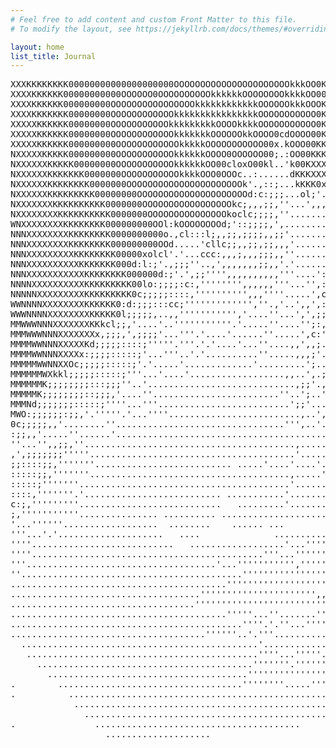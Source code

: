 ```yaml
---
# Feel free to add content and custom Front Matter to this file.
# To modify the layout, see https://jekyllrb.com/docs/themes/#overriding-theme-defaults

layout: home
list_title: Journal
---
```


<!-- markdownlint-disable MD013 MD033 -->

<pre id="cover">
XXXKKKKKKKK00000000000000000000OOOOOOOOOOOOOOOOOOOOOOkkkOO0KKXXXNNNXXXXNWWWWWWWWNXXXKK00OOkkxxxddddddddddddddddddddddoooooooooooo
XXXXKKKKKK00000000000OOOOOO0OOOOOOOOOOkkkkkkOOOOOOOOkkkkOO00XXXXXXXKKXXXNNWWWWNXXKK000OOOkkkxxxddddddddddddddddddddddooooooooooll
XXXXKKKKKK000000000OOOOOOOOOOOOOOOOkkkkkkkkkkkkOOOOOOkkkOOOKXXKKKKKKKKKKKXNNNNXXKKK00OOOOkkkxxxxdddddddddddxxxddddddoddoooooololl
XXXXKKKKKKK00000000OOOOOOOOOOOOkkkkkkkkkkkkkkkkOOOOOOOOOOO0KXXKKKKKKKKKKKKXXXXXXXXXK0OOkkkxxxxxxxdddddddxxxxxxxxdddddddoooooooooo
XXXXXKKKKKK00000000OOOOOOOOOOOkkkkkkkkkOOOOkkkkOOOOOOOOOOO0KXKKKKKKK0KK0KKKKKKK0KXKK0OOkkxxxxxxxxxdxxxxxxxxxxxxxxxddddddooooooooo
XXXXXKKKKKK00000000OOOOOOOOOOOOkkkkkkkOOOOOOkkOOOO0cdOOOO00KKKKKXKK0:;ck00KKKx::kKK00OkkkxxxxxxkkkxxxxkkkkkkkkkOkkxxdddddddddddoo
XXXXXKKKKKK000000000OOOOOOOOOOOOkkkkkOOOOOOOOOOO00x.kOOO00KKKKKKKKKKKl..,'ld;.:KK000OOkkkkxxxxxxkkxxxkOO00OOOOOO0Okxxxxxxdddddddd
NXXXXXKKKKK000000000OOOOOOOOOOOkkkkkkOOOO0OOOOOO00;.:OO00KKKKKKKKKKKK;........KKKKK00OOkkkkxxxxxkkxxxkO00OOOOO00OOOkkkkkkkxxxxxxx
NXXXXXXKKKKK00000000OOOOOOOOOOOkkkkkkOO00cloxO00kl..'k00KXXXXKKKKKKKK..;;;,,.lKKK0000OOOkOOkxxx,okkkkk0OkkOOkkO0OOOOOOOOOOOOkkxxx
NXXXXXXKKKKKKK0000000OOOOOOOOOOOkkkkOOO0OOOc..:......dKKKXXXKo;dKKKKk.':;;::.x00000OOOOOOOOOkxo.:xxxxxkkkxkkkkkOOOOOOOOO000OOOOkk
NXXXXXXKKKKKKKK0000000OOOOOOOOOOOOOOOOOOOOOOk'.,::;...kKKK0xl..::loxc.,:;;;;;00OOodOOOOOOOkc:c..:dddxxxxxxxxxxxxkOOOOOOOOOOOOOOOO
NXXXXXXKKKKKKKKK00000000OOOOOOOOOOOOOOOOOOOOOd:c:;;;...ol;'....'',,''',:ccccc;,;'.,dOOOOkkk'....ldxxxddddddxdxxxxOOOOOOOOOOOOOOOO
NXXXXXXXKKKKKKKKKK0000000OOOOOOOOOOOOOOOOOkc;,,,;;,''...',,,'..''''..,;:'''''..''...,cxOOOl...'..':;..';;dddddddxkOOOOOOOOOOkOOOO
NXXXXXXXXKKKKKKKKKK0000000OOOOOOOOOOOOOOOkoclc;;;;,''.................,:::cccc,....'''.,l;..',;;,..':lxddxxxxddddxkOkOkOOOOOOOOOO
WNXXXXXXXXKKKKKKKK000000000OOl:kOOOOOOOOd;'::;;;;,',..................;;:::ccc:......',,''.';;;;;;:dxxxxxxxxxxdxxxxkkOkkOOOOOOO00
NNNXXXXXXXXKKKKKKKK0000000000o.,cl:::l;,,;;,;;;;,,;;'................';;'....''.........''..,,;;;;;';lkkkkkxxxxxxxxxxkOOOOOOOO000
NNNXXXXXXXXKKKKKKKK000000000OOd.....'cllc;;,,;;,;;,,,'...............,;;;;,;,'''...........',,;;;;;;:;;kOkOOkkxxxxxxkkkOOOOOO0000
NNNXXXXXXXXXKKKKKKKK00000xolcl'.'...ccc:,,,;,,,;;;,,''...............,:;;,;;;;,,'..........,;;;;;;;;;;:lxkkOOOkkkkkkkkkkkkOOOO000
NNNXXXXXXXXXXKKKKKKK000d:l:;'.,;;;''..,',,,,,,,;;,,'.'......',..''',,::;;,,;;:;;;.........,;;;;;;;;;;,;;''lOOOOOdkOOOOOkkOOOO0000
NNNXXXXXXXXXXXKKKKKKKK000000d:;'.',;;'''',,,,,,,,,,'''....':c';;;c:;c::;;,;;;;;;;,.......'';;:;;;;;,,,,,,,''cd:,;xkkkkOkxOOOO0000
NNNNXXXXXXXXXXKKKKKKKKK00lo:;;;;:c:,'''''''',,,,,,'''...'',::':;:l:,;:;;;..........'.......,;;;;;,,;,,,,;;;;;..oOkxdddxkO000000KK
NNNNNXXXXXXXXXKKKKKKKKK0c;;;;;::::,'''''''''',,,''''.....',c,;:;::;;o:;;;,',,,,''..'......,,,;;;;;;,,,,;;,,,,;l0OOkxdoodxkO000KKK
WWNNNNXXXXXXXXKKKKKK0:d:;;;:::cc;''''''''''''',''.,'..',,',:';,;c:,,,;;;;;,;;;;,,,,''.....',,;;;:;;;;;;;;,,,,',,,dOxdoddxkOO00KKK
WWWNNNNXXXXXXXXKKKKK0l;;;;;,..,,''''''''''','....''...',',;;';,::;;:l;;;;;,,,,,,,,,,'......,,,,;;;;;,;;,,,,,,'''..'dkkkkkO0KK00OK
MMWWWNNNXXXXXXXKKkcl;;,'....'..'''''''''''.'.....''....'';:,,;,cll;':;;;;;'',,,,,,,,''......',,,;;;;;,,,,,,'''','''..kOdxKKKKKK00
MMMWWWNNNXXXXXXXx,;;;,',;;;;'...'''.'....'......''.....',c:'',;;c:'':;,;;,'',,,,;;;,,.......'',',,,,;;,,,,,,',,,,'',,okdO0OkO00kk
MMMMWWNNNXXXXXKd;;;;;::::;'''''.'''.'.'....'...''....,,',,;.;;'';';co;,;;,',;;;;;;;;,'.......'''''',;;,,,,,,,,,'''''',:ldxdoodddo
MMMMWWNNNXXXXx:;;;;:::::;'...'''..'.'..........''.....,,,;'.'.:lc,'..;,,;;''''''''''''........','',,;;,;,,;;,,',,,,'''',:lllllooo
MMMMMWWNNXXOc;;;;;:::::;'.'.....'.............'.........';....,:c;'',;,;;,,'''''''''',.........''',,;;,,;;;;,,,,,,,'''''',,:llooo
MMMMMMWXkkl;;;;;:::::;'''...'....'..................,,..',.;;'.'.',:c;,,........''''','......  ..''',,,;,;,,,,,,,'''''''''...,loo
MMMMMMK;;;;;;;;:::;;;''..'............................,;;'.,',lll:,.,;,'                ...........',,,,,,,,,,,,,'''''''''''...'c
MMMMMK;;;;;;;;::;;;,'....''........................''..';..'...''''',;,.  ..............    ..  ..''',,,,,,;;,,''',,'''''''''''.'
MMMNd;;;;;;;:::::;''''...'''.........................';;'....,:l;,.',;,. .'...'........... ........''',,,,',,,''',,''''''''''''''
MWO:;;;;;;:;;,'.'''''.'...''''.........................,..','.....';;,'  .,..'''''''''.........   ..'.'''',,,''''''''''''''''''''
0c;;;;;,,'........''................................''',..'.';:;:,..',.  ',...''''''''''.... ..    ..'.'',,,''''''''''''..'''''''
:;;,,'.....''......'................................................',. .,,...'''''''''''.......   .....'''''''''',,,''''''''''''
''...'',,;;,''........................................,......'',,....,  .,,...''''''''''''...       ......''.''',,,'''''''''.''''
,',;;;;;;;'''''.......................................'.......'....''.  ',,....'''''''''''.....      .......''''''''',,,'''''''''
;;::::;;,'''''''.......................... .....'....'....'.......'',. .,;,.....'''''''''''...        ......''''''''''''''''.''''
:::::;;,'''''''......................................,.....':;;:;'...  .,;,....''''''''''''....       ..........'''''.'',''''',,,
:::::;'''''''........................................'......'''......  ',,,...'''''''''''''.....       ........''''''''''''',,,''
::::,'''''''.'.......................... ...........'................ .,;,,,....'''''..........         ........''''''.'''',''...
c:;,'''''''''...........................   .........'........'''....  .,;,,'.........'..........         ........'''''''''''.....
;,'''''''''''............... .......... ........................ ...  .;;,,'................''...         ...........''''''......
'...''''''..................  ........    ...... ...              .   ';,,,'.....................          ........'..''''''.....
'''...'.'....................   ....              ................              .................          ...........'''''......
''''...........................   ..................'...'''''''''.                                          ..........''.........
''''............................................'''...'''''''''''                                                .............
'''....................................'...''''''''''','''''''.'.                                               ............   ..
''..........................................''''''''''''''''''''.     .                                            ......    ....
.........................................''''''''''''''''''''',,.                                                          ......
....................................'''''''''''''''''''''',,,,,,                                               ......    ........
...................................''''''''''''''''''''''''''''.        ..                                    ...................
.........................................'''''...''.......''.''.       ......................                 ...................
............................................''''.'.''...'''''''        ...................................   ....................
.....................................''''''..'.'''.............       ...........................................................
  .............................................'..............        ...........................................................
   ............................................''''...'''''.'.        ...........................................................
     .........................................'''''''.''''''..       ..'.........................................................
       ......................................''''''''''''''''.       ..'.........................................................
.        ...................................''''''''.....'''.        '''.........................................................
.          ..................................................       .'',.........................................................
            .................................................       .'',.........................................................
              ..............................................     . .'',,.........................................................
.               .......................................            .'','.........................................................
                  ....................                             .',,'.........................................................
                                                                   .',,'.........................................................
</pre>
